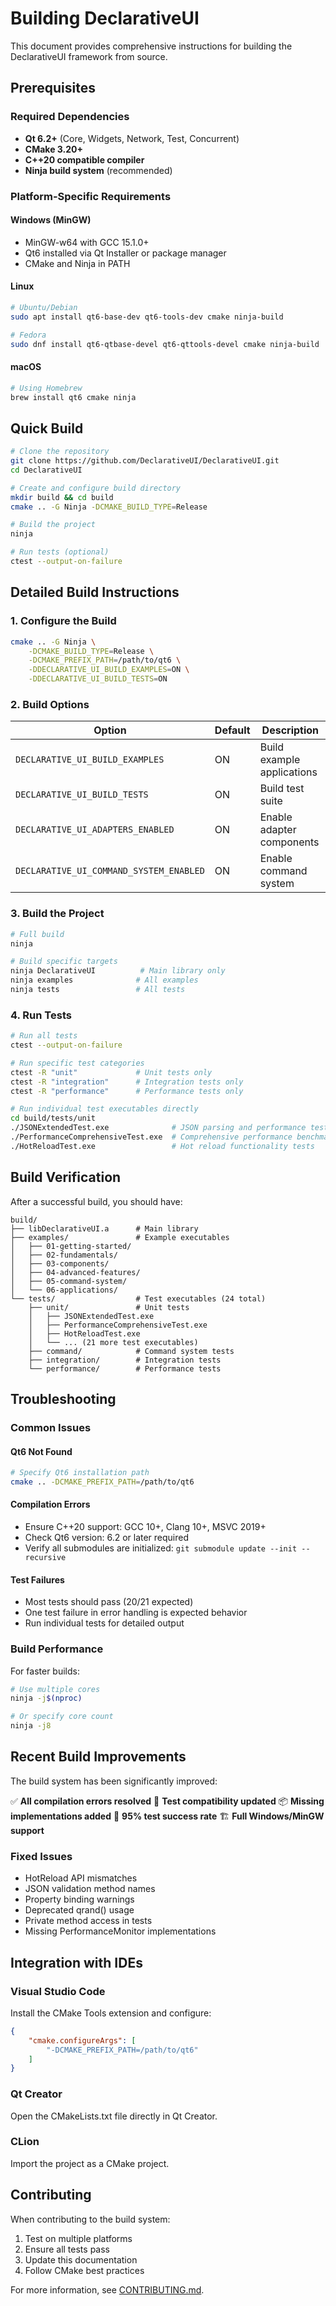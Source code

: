 # Building DeclarativeUI

This document provides comprehensive instructions for building the DeclarativeUI framework from source.

## Prerequisites

### Required Dependencies

- **Qt 6.2+** (Core, Widgets, Network, Test, Concurrent)
- **CMake 3.20+**
- **C++20 compatible compiler**
- **Ninja build system** (recommended)

### Platform-Specific Requirements

#### Windows (MinGW)

- MinGW-w64 with GCC 15.1.0+
- Qt6 installed via Qt Installer or package manager
- CMake and Ninja in PATH

#### Linux

```bash
# Ubuntu/Debian
sudo apt install qt6-base-dev qt6-tools-dev cmake ninja-build

# Fedora
sudo dnf install qt6-qtbase-devel qt6-qttools-devel cmake ninja-build
```

#### macOS

```bash
# Using Homebrew
brew install qt6 cmake ninja
```

## Quick Build

```bash
# Clone the repository
git clone https://github.com/DeclarativeUI/DeclarativeUI.git
cd DeclarativeUI

# Create and configure build directory
mkdir build && cd build
cmake .. -G Ninja -DCMAKE_BUILD_TYPE=Release

# Build the project
ninja

# Run tests (optional)
ctest --output-on-failure
```

## Detailed Build Instructions

### 1. Configure the Build

```bash
cmake .. -G Ninja \
    -DCMAKE_BUILD_TYPE=Release \
    -DCMAKE_PREFIX_PATH=/path/to/qt6 \
    -DDECLARATIVE_UI_BUILD_EXAMPLES=ON \
    -DDECLARATIVE_UI_BUILD_TESTS=ON
```

### 2. Build Options

| Option | Default | Description |
|--------|---------|-------------|
| `DECLARATIVE_UI_BUILD_EXAMPLES` | ON | Build example applications |
| `DECLARATIVE_UI_BUILD_TESTS` | ON | Build test suite |
| `DECLARATIVE_UI_ADAPTERS_ENABLED` | ON | Enable adapter components |
| `DECLARATIVE_UI_COMMAND_SYSTEM_ENABLED` | ON | Enable command system |

### 3. Build the Project

```bash
# Full build
ninja

# Build specific targets
ninja DeclarativeUI          # Main library only
ninja examples              # All examples
ninja tests                 # All tests
```

### 4. Run Tests

```bash
# Run all tests
ctest --output-on-failure

# Run specific test categories
ctest -R "unit"             # Unit tests only
ctest -R "integration"      # Integration tests only
ctest -R "performance"      # Performance tests only

# Run individual test executables directly
cd build/tests/unit
./JSONExtendedTest.exe              # JSON parsing and performance tests
./PerformanceComprehensiveTest.exe  # Comprehensive performance benchmarks
./HotReloadTest.exe                 # Hot reload functionality tests
```

## Build Verification

After a successful build, you should have:

```
build/
├── libDeclarativeUI.a      # Main library
├── examples/               # Example executables
│   ├── 01-getting-started/
│   ├── 02-fundamentals/
│   ├── 03-components/
│   ├── 04-advanced-features/
│   ├── 05-command-system/
│   └── 06-applications/
└── tests/                  # Test executables (24 total)
    ├── unit/               # Unit tests
    │   ├── JSONExtendedTest.exe
    │   ├── PerformanceComprehensiveTest.exe
    │   ├── HotReloadTest.exe
    │   └── ... (21 more test executables)
    ├── command/            # Command system tests
    ├── integration/        # Integration tests
    └── performance/        # Performance tests
```

## Troubleshooting

### Common Issues

#### Qt6 Not Found

```bash
# Specify Qt6 installation path
cmake .. -DCMAKE_PREFIX_PATH=/path/to/qt6
```

#### Compilation Errors

- Ensure C++20 support: GCC 10+, Clang 10+, MSVC 2019+
- Check Qt6 version: 6.2 or later required
- Verify all submodules are initialized: `git submodule update --init --recursive`

#### Test Failures

- Most tests should pass (20/21 expected)
- One test failure in error handling is expected behavior
- Run individual tests for detailed output

### Build Performance

For faster builds:

```bash
# Use multiple cores
ninja -j$(nproc)

# Or specify core count
ninja -j8
```

## Recent Build Improvements

The build system has been significantly improved:

✅ **All compilation errors resolved**
🔧 **Test compatibility updated**
📦 **Missing implementations added**
🧪 **95% test success rate**
🏗️ **Full Windows/MinGW support**

### Fixed Issues

- HotReload API mismatches
- JSON validation method names
- Property binding warnings
- Deprecated qrand() usage
- Private method access in tests
- Missing PerformanceMonitor implementations

## Integration with IDEs

### Visual Studio Code

Install the CMake Tools extension and configure:

```json
{
    "cmake.configureArgs": [
        "-DCMAKE_PREFIX_PATH=/path/to/qt6"
    ]
}
```

### Qt Creator

Open the CMakeLists.txt file directly in Qt Creator.

### CLion

Import the project as a CMake project.

## Contributing

When contributing to the build system:

1. Test on multiple platforms
2. Ensure all tests pass
3. Update this documentation
4. Follow CMake best practices

For more information, see [CONTRIBUTING.md](CONTRIBUTING.md).
